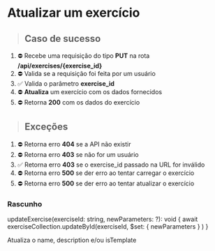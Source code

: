 # Atualizar um exercício

> ## Caso de sucesso

1. ⛔ Recebe uma requisição do tipo **PUT** na rota **/api/exercises/{exercise_id}**
2. ⛔ Valida se a requisição foi feita por um usuário
3. ✅ Valida o parâmetro **exercise_id**
4. ⛔ **Atualiza** um exercício com os dados fornecidos
5. ⛔ Retorna **200** com os dados do exercício

> ## Exceções

1. ⛔ Retorna erro **404** se a API não existir
2. ⛔ Retorna erro **403** se não for um usuário
3. ✅ Retorna erro **403** se o exercise_id passado na URL for inválido
4. ⛔ Retorna erro **500** se der erro ao tentar carregar o exercício
5. ⛔ Retorna erro **500** se der erro ao tentar atualizar o exercício

### Rascunho

updateExercise(exerciseId: string, newParameters: ?): void {
  await exerciseCollection.updateById(exerciseId, 
    $set: {
      newParameters
    }
  )
}

Atualiza o name, description e/ou isTemplate
